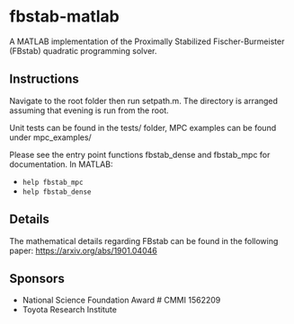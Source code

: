 # fbstab-matlab
A MATLAB implementation of the Proximally Stabilized Fischer-Burmeister (FBstab) quadratic programming solver. 

## Instructions
Navigate to the root folder then run setpath.m. The directory is arranged assuming that evening is run from the root.

Unit tests can be found in the tests/ folder, MPC examples can be found under mpc_examples/

Please see the entry point functions fbstab_dense and fbstab_mpc for documentation. In MATLAB:
- ```help fbstab_mpc```
- ```help fbstab_dense```

## Details
The mathematical details regarding FBstab can be found in the following paper: 
https://arxiv.org/abs/1901.04046

## Sponsors
- National Science Foundation Award # CMMI 1562209
- Toyota Research Institute 
